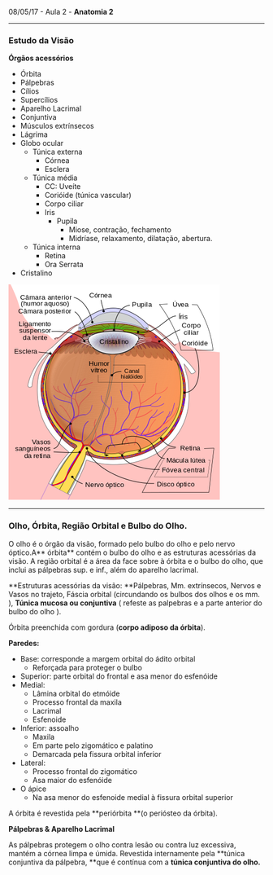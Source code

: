 08/05/17 - Aula 2 - **Anatomia 2**

---

### Estudo da Visão

**Órgãos acessórios**

* Órbita
* Pálpebras
* Cílios
* Supercílios
* Aparelho Lacrimal
* Conjuntiva
* Músculos extrínsecos
* Lágrima
* Globo ocular
  * Túnica externa
    * Córnea
    * Esclera
  * Túnica média 
    * CC: Uveíte
    * Corióide \(túnica vascular\)
    * Corpo ciliar
    * Iris
      * Pupila
        * Miose, contração, fechamento
        * Midríase, relaxamento, dilatação, abertura.
  * Túnica interna
    * Retina
    * Ora Serrata
* Cristalino

![](/assets/Schematic_diagram_of_the_human_eye_pt.svg.png)

---

### Olho, Órbita, Região Orbital e Bulbo do Olho.

O olho é o órgão da visão, formado pelo bulbo do olho e pelo nervo óptico.A** órbita** contém o bulbo do olho e as estruturas acessórias da visão. A região orbital é a área da face sobre à órbita e o bulbo do olho, que inclui as pálpebras sup. e inf., além do aparelho lacrimal.

**Estruturas acessórias da visão: **Pálpebras, Mm. extrínsecos, Nervos e Vasos no trajeto, Fáscia orbital \(circundando os bulbos dos olhos e os mm. \), **Túnica mucosa ou conjuntiva** \( refeste as palpebras e a parte anterior do bulbo do olho \).

Órbita preenchida com gordura \(**corpo adiposo da órbita**\).

**Paredes:**

* Base: corresponde a margem orbital do ádito orbital
  * Reforçada para proteger o bulbo
* Superior: parte orbital do frontal e asa menor do esfenóide
* Medial:
  * Lâmina orbital do etmóide
  * Processo frontal da maxila
  * Lacrimal
  * Esfenoide
* Inferior: assoalho
  * Maxila
  * Em parte pelo zigomático e palatino
  * Demarcada pela fissura orbital inferior
* Lateral:
  * Processo frontal do zigomático
  * Asa maior do esfenóide
* O ápice
  * Na asa menor do esfenoide medial à fissura orbital superior

A órbita é revestida pela **periórbita **\(o periósteo da órbita\).

**Pálpebras & Aparelho Lacrimal**

As pálpebras protegem o olho contra lesão ou contra luz excessiva, mantém a córnea limpa e úmida. Revestida internamente pela **túnica conjuntiva da pálpebra, **que é contínua com a **túnica conjuntiva do olho.**

